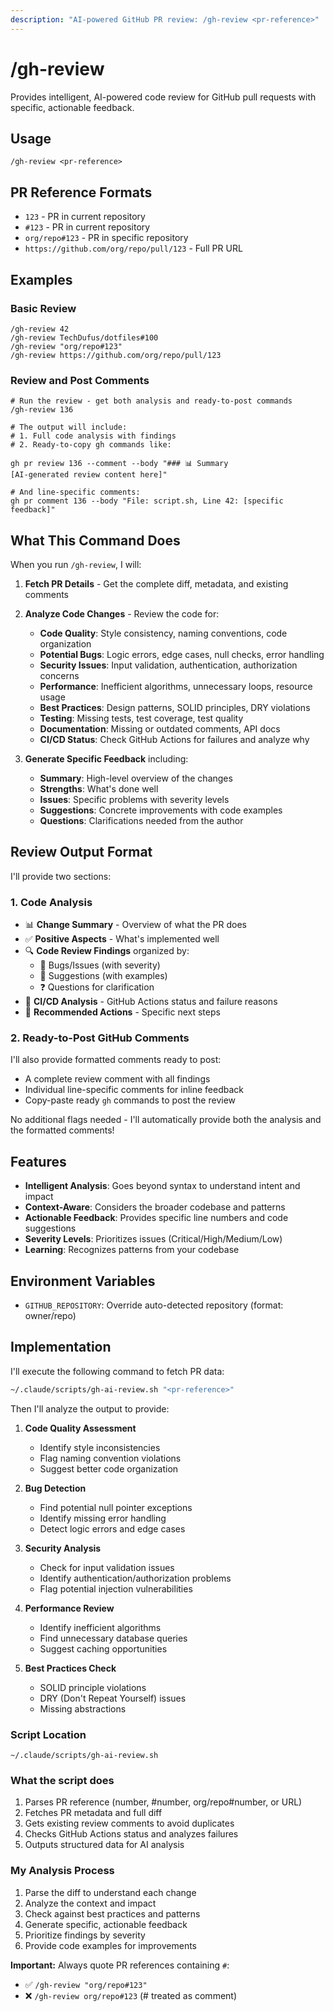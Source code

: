 ```yaml
---
description: "AI-powered GitHub PR review: /gh-review <pr-reference>"
---
```


# /gh-review

Provides intelligent, AI-powered code review for GitHub pull requests with specific, actionable feedback.

## Usage

```
/gh-review <pr-reference>
```

## PR Reference Formats

- `123` - PR in current repository
- `#123` - PR in current repository  
- `org/repo#123` - PR in specific repository
- `https://github.com/org/repo/pull/123` - Full PR URL

## Examples

### Basic Review
```
/gh-review 42
/gh-review TechDufus/dotfiles#100
/gh-review "org/repo#123"
/gh-review https://github.com/org/repo/pull/123
```

### Review and Post Comments
```
# Run the review - get both analysis and ready-to-post commands
/gh-review 136

# The output will include:
# 1. Full code analysis with findings
# 2. Ready-to-copy gh commands like:

gh pr review 136 --comment --body "### 📊 Summary
[AI-generated review content here]"

# And line-specific comments:
gh pr comment 136 --body "File: script.sh, Line 42: [specific feedback]"
```

## What This Command Does

When you run `/gh-review`, I will:

1. **Fetch PR Details** - Get the complete diff, metadata, and existing comments
2. **Analyze Code Changes** - Review the code for:
   - **Code Quality**: Style consistency, naming conventions, code organization
   - **Potential Bugs**: Logic errors, edge cases, null checks, error handling
   - **Security Issues**: Input validation, authentication, authorization concerns
   - **Performance**: Inefficient algorithms, unnecessary loops, resource usage
   - **Best Practices**: Design patterns, SOLID principles, DRY violations
   - **Testing**: Missing tests, test coverage, test quality
   - **Documentation**: Missing or outdated comments, API docs
   - **CI/CD Status**: Check GitHub Actions for failures and analyze why

3. **Generate Specific Feedback** including:
   - **Summary**: High-level overview of the changes
   - **Strengths**: What's done well
   - **Issues**: Specific problems with severity levels
   - **Suggestions**: Concrete improvements with code examples
   - **Questions**: Clarifications needed from the author

## Review Output Format

I'll provide two sections:

### 1. Code Analysis
- 📊 **Change Summary** - Overview of what the PR does
- ✅ **Positive Aspects** - What's implemented well
- 🔍 **Code Review Findings** organized by:
  - 🐛 Bugs/Issues (with severity)
  - 🎯 Suggestions (with examples)
  - ❓ Questions for clarification
- 🚦 **CI/CD Analysis** - GitHub Actions status and failure reasons
- 📝 **Recommended Actions** - Specific next steps

### 2. Ready-to-Post GitHub Comments
I'll also provide formatted comments ready to post:
- A complete review comment with all findings
- Individual line-specific comments for inline feedback
- Copy-paste ready `gh` commands to post the review

No additional flags needed - I'll automatically provide both the analysis and the formatted comments!

## Features

- **Intelligent Analysis**: Goes beyond syntax to understand intent and impact
- **Context-Aware**: Considers the broader codebase and patterns
- **Actionable Feedback**: Provides specific line numbers and code suggestions
- **Severity Levels**: Prioritizes issues (Critical/High/Medium/Low)
- **Learning**: Recognizes patterns from your codebase

## Environment Variables

- `GITHUB_REPOSITORY`: Override auto-detected repository (format: owner/repo)

## Implementation

I'll execute the following command to fetch PR data:

```bash
~/.claude/scripts/gh-ai-review.sh "<pr-reference>"
```

Then I'll analyze the output to provide:

1. **Code Quality Assessment**
   - Identify style inconsistencies
   - Flag naming convention violations
   - Suggest better code organization

2. **Bug Detection**
   - Find potential null pointer exceptions
   - Identify missing error handling
   - Detect logic errors and edge cases

3. **Security Analysis**
   - Check for input validation issues
   - Identify authentication/authorization problems
   - Flag potential injection vulnerabilities

4. **Performance Review**
   - Identify inefficient algorithms
   - Find unnecessary database queries
   - Suggest caching opportunities

5. **Best Practices Check**
   - SOLID principle violations
   - DRY (Don't Repeat Yourself) issues
   - Missing abstractions

### Script Location
`~/.claude/scripts/gh-ai-review.sh`

### What the script does
1. Parses PR reference (number, #number, org/repo#number, or URL)
2. Fetches PR metadata and full diff
3. Gets existing review comments to avoid duplicates
4. Checks GitHub Actions status and analyzes failures
5. Outputs structured data for AI analysis

### My Analysis Process
1. Parse the diff to understand each change
2. Analyze the context and impact
3. Check against best practices and patterns
4. Generate specific, actionable feedback
5. Prioritize findings by severity
6. Provide code examples for improvements

**Important:** Always quote PR references containing `#`:
- ✅ `/gh-review "org/repo#123"`
- ❌ `/gh-review org/repo#123` (# treated as comment)